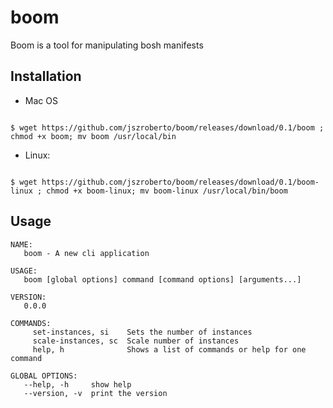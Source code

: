# boom

Boom is a tool for manipulating bosh manifests

## Installation

* Mac OS

```

$ wget https://github.com/jszroberto/boom/releases/download/0.1/boom ; chmod +x boom; mv boom /usr/local/bin
```

* Linux:

```

$ wget https://github.com/jszroberto/boom/releases/download/0.1/boom-linux ; chmod +x boom-linux; mv boom-linux /usr/local/bin/boom
```


## Usage

```
NAME:
   boom - A new cli application

USAGE:
   boom [global options] command [command options] [arguments...]

VERSION:
   0.0.0

COMMANDS:
     set-instances, si    Sets the number of instances
     scale-instances, sc  Scale number of instances
     help, h              Shows a list of commands or help for one command

GLOBAL OPTIONS:
   --help, -h     show help
   --version, -v  print the version
```
